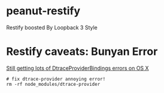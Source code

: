 # peanut-restify
Restify boosted By Loopback 3 Style


# Restify caveats: Bunyan Error
[Still getting lots of DtraceProviderBindings errors on OS X](https://github.com/trentm/node-bunyan/issues/216)


```shell
# fix dtrace-provider annoying error!
rm -rf node_modules/dtrace-provider
```